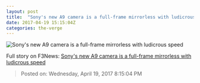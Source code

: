 ```yaml
---
layout: post
title:  "Sony's new A9 camera is a full-frame mirrorless with ludicrous speed"
date: 2017-04-19 15:15:04Z
categories: the-verge
---
```


![Sony's new A9 camera is a full-frame mirrorless with ludicrous speed](https://cdn0.vox-cdn.com/thumbor/CY0WdosGr3QT5Tob8wccrUgm3Ck=/0x105:1950x1202/1600x900/cdn0.vox-cdn.com/uploads/chorus_image/image/54339031/Screen_Shot_2017_04_19_at_11.06.59_AM.0.png)




Full story on F3News: [Sony's new A9 camera is a full-frame mirrorless with ludicrous speed](http://www.f3nws.com/n/aNSJDH)

> Posted on: Wednesday, April 19, 2017 8:15:04 PM

